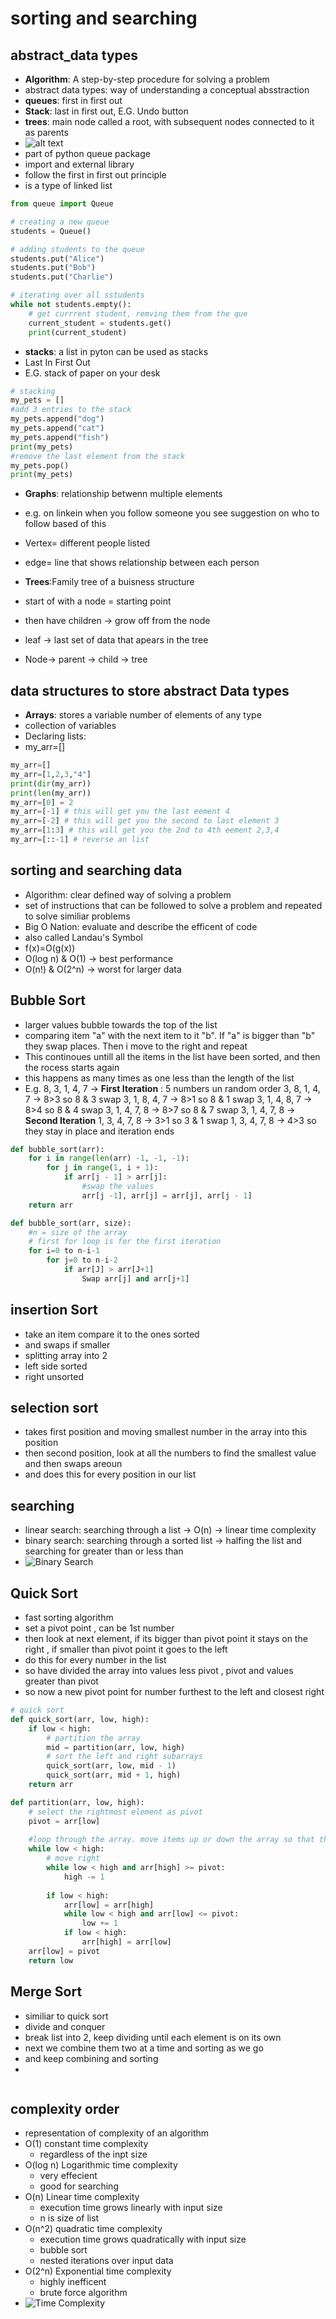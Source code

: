# sorting and searching

## abstract_data types

- **Algorithm**: A step-by-step procedure for solving a problem
- abstract data types: way of understanding a conceptual absstraction
- **queues**: first in first out
- **Stack**: last in first out, E.G. Undo button
- **trees**: main node called a root, with subsequent nodes connected to it as parents
- ![alt text](image.png)
- part of python queue package
- import and external library
- follow the first in first out principle
- is a type of linked list

```py
from queue import Queue

# creating a new queue
students = Queue()

# adding students to the queue
students.put("Alice")
students.put("Bob")
students.put("Charlie")

# iterating over all sstudents
while not students.empty():
    # get currrent student, remving them from the que 
    current_student = students.get()
    print(current_student)
```

- **stacks**: a list in pyton can be used as stacks
- Last In First Out
- E.G. stack of paper on your desk

```py
# stacking
my_pets = []
#add 3 entries to the stack
my_pets.append("dog")
my_pets.append("cat")
my_pets.append("fish")
print(my_pets)
#remove the last element from the stack
my_pets.pop()
print(my_pets)
```

- **Graphs**: relationship betwenn multiple elements
- e.g. on linkein when you follow someone you see suggestion on who to follow based of this
- Vertex= different people listed
- edge= line that shows relationship between each person

- **Trees**:Family tree of a buisness structure
- start of with a node = starting point
- then have children -> grow off from the node
- leaf -> last set of data that apears in the tree
- Node-> parent -> child -> tree

## data structures to store abstract Data types

- **Arrays**: stores a variable number of elements of any type
- collection of variables
- Declaring lists:
- my_arr=[]

```py
my_arr=[]
my_arr=[1,2,3,"4"]
print(dir(my_arr))
print(len(my_arr))
my_arr=[0] = 2
my_arr=[-1] # this will get you the last eement 4
my_arr=[-2] # this will get you the second to last element 3
my_arr=[1:3] # this will get you the 2nd to 4th eement 2,3,4
my_arr=[::-1] # reverse an list
```

## sorting and searching data

- Algorithm: clear defined way of solving a problem
- set of instructions that can be followed to solve a problem and repeated to solve similiar problems
- Big O Nation: evaluate and describe the efficent of code
- also called Landau's Symbol
- f(x)=O(g(x))
- O(log n) & O(1) -> best performance
- O(n!) & O(2^n) -> worst for larger data

## Bubble Sort

- larger values bubble towards the top of the list
- comparing item "a" with the next item to it "b". If "a" is bigger than "b" they swap places. Then i move to the right and repeat
- This continoues untill all the items in the list have been sorted, and then the rocess starts again
- this happens as many times as one less than the length of the list
- E.g.
8, 3, 1, 4, 7 -> **First Iteration** : 5 numbers un random order
3, 8, 1, 4, 7 -> 8>3 so 8 & 3 swap
3, 1, 8, 4, 7 -> 8>1 so 8 & 1 swap
3, 1, 4, 8, 7 -> 8>4 so 8 & 4 swap
3, 1, 4, 7, 8 -> 8>7 so 8 & 7 swap
3, 1, 4, 7, 8 -> **Second Iteration**
1, 3, 4, 7, 8 -> 3>1 so 3 & 1 swap
1, 3, 4, 7, 8 -> 4>3 so they stay in place and iteration ends

```py
def bubble_sort(arr):
    for i in range(len(arr) -1, -1, -1):
        for j in range(1, i + 1):
            if arr[j - 1] > arr[j]:
                #swap the values
                arr[j -1], arr[j] = arr[j], arr[j - 1]
    return arr
```

```py
def bubble_sort(arr, size):
    #n = size of the array
    # first for loop is for the first iteration 
    for i=0 to n-i-1
        for j=0 to n-i-2
            if arr[J] > arr[J+1]
                Swap arr[j] and arr[j+1]
```

## insertion Sort

- take an item compare it to the ones sorted
- and swaps if smaller
- splitting array into 2
- left side sorted
- right unsorted

## selection sort

- takes first position and moving smallest number in the array into this position
- then second position, look at all the numbers to find the smallest value and then swaps areoun
- and does this for every position in our list

## searching

- linear search: searching through a list -> O(n) -> linear time complexity
- binary search: searching through a sorted list -> halfing the list and searching for greater than or less than
- ![Binary Search](image-2.png)

## Quick Sort

- fast sorting algorithm
- set a pivot point , can be 1st number
- then look at next element, if its bigger than pivot point it stays on the right , if smaller than pivot point it goes to the left
- do this for every number in the list
- so have divided the array into values less pivot , pivot and values greater than pivot
- so now a new pivot point for number furthest to the left and closest right

```py
# quick sort
def quick_sort(arr, low, high):
    if low < high:
        # partition the array
        mid = partition(arr, low, high)
        # sort the left and right subarrays
        quick_sort(arr, low, mid - 1)
        quick_sort(arr, mid + 1, high)
    return arr

def partition(arr, low, high):
    # select the rightmost element as pivot
    pivot = arr[low]
    
    #loop through the array. move items up or down the array so that they are in the proper spot with regard to the pivot point
    while low < high:
        # move right
        while low < high and arr[high] >= pivot:
            high -= 1
        
        if low < high:
            arr[low] = arr[high]
            while low < high and arr[low] <= pivot:
                low += 1
            if low < high:
                arr[high] = arr[low]
    arr[low] = pivot
    return low
```

## Merge Sort

- similiar to quick sort
- divide and conquer
- break list into 2, keep dividing until each element is on its own
- next we combine them two at a time and sorting as we go
- and keep combining and sorting
- 

```py

```

## complexity order

- representation of complexity of an algorithm
- O(1) constant time complexity
  - regardless of the inpt size
- O(log n) Logarithmic time complexity
  - very effecient
  - good for searching
- O(n) Linear time complexity
  - execution time grows linearly with input size
  - n is size of list
- O(n^2) quadratic time complexity
  - execution time grows quadratically with input size
  - bubble sort
  - nested iterations over input data
- O(2^n) Exponential time complexity
  - highly inefficent
  - brute force algorithm
- ![Time Complexity](image-1.png)